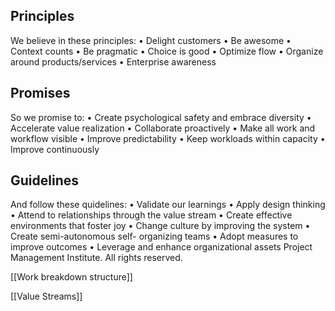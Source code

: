 ## Principles
We believe in these principles:
• Delight customers
• Be awesome
• Context counts
• Be pragmatic
• Choice is good
• Optimize flow
• Organize around
products/services
• Enterprise awareness

## Promises
So we promise to:
• Create psychological safety
and embrace diversity
• Accelerate value realization
• Collaborate proactively
• Make all work and workflow visible
• Improve predictability
• Keep workloads within capacity
• Improve continuously


## Guidelines
And follow these quidelines:
• Validate our learnings
• Apply design thinking
• Attend to relationships
through the value stream
• Create effective environments that
foster joy
• Change culture by improving
the system
• Create semi-autonomous self-
organizing teams
• Adopt measures to improve
outcomes
• Leverage and enhance
organizational assets
Project Management Institute. All rights reserved.

[[Work breakdown structure]]

[[Value Streams]]
